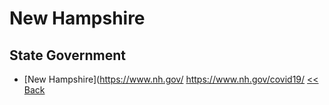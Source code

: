 # New Hampshire

## State Government

* [New Hampshire](https://www.nh.gov/
https://www.nh.gov/covid19/
[<< Back](README.md)
